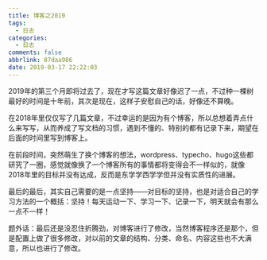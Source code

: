 ```yaml
---
title: 博客之2019
tags:
  - 日志
categories:
  - 日志
comments: false
abbrlink: 87daa986
date: 2019-03-17 22:22:03
---
```


2019年的第三个月即将过去了，现在才写这篇文章好像迟了一点，不过种一棵树最好的时间是十年前，其次是现在，这样子安慰自己的话，好像还不算晚。

在2018年里仅仅写了几篇文章，不过幸运的是因为有个博客，所以总想着弄点什么来写写，从而养成了写文档的习惯，遇到不懂的、特别的都有记录下来，期望在后面的时间里写到博客上。

在前段时间，突然萌生了换个博客的想法，wordpress、typecho、hugo这些都研究了一圈，感觉就像换了一个博客所有的事情都将变得会不一样似的，就像2018年里的目标并没有达成，反而是东学学西学学但并没有实质性的进展。

最后的最后，其实自己需要的是一点坚持——对目标的坚持，也是对适合自己的学习方法的一个概括：坚持！每天运动一下、学习一下、记录一下，明天就会有那么一点不一样！

题外话：最后还是没忍住折腾劲，对博客进行了修改，当然博客程序还是那个，但是配置上做了很多修改，对以前的文章的结构、分类、命名、内容这些也不大满意，所以也进行了修改。
